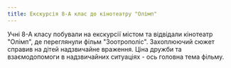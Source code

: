 ```yaml
---
title: Екскурсія 8-А клас до кінотеатру "Олімп"
---
```


Учні 8-А класу побували на екскурсії містом та відвідали кінотеатр "Олімп", де переглянули фільм "Зоотрополіс". Захоплюючий сюжет справив на дітей надзвичайне враження. Ціна дружби та взаємодопомоги в надзвичайних ситуаціях - ось головна тема фільму.

<slideshow id="72157666486631112"></slideshow>
